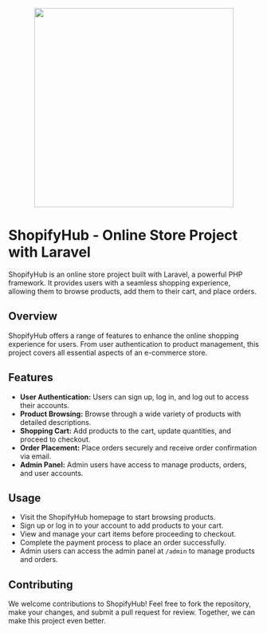 <p align="center"><a href="https://laravel.com" target="_blank"><img src="https://raw.githubusercontent.com/laravel/art/master/logo-lockup/5%20SVG/2%20CMYK/1%20Full%20Color/laravel-logolockup-cmyk-red.svg" width="400"></a></p>


# ShopifyHub - Online Store Project with Laravel

ShopifyHub is an online store project built with Laravel, a powerful PHP framework. It provides users with a seamless shopping experience, allowing them to browse products, add them to their cart, and place orders.

## Overview

ShopifyHub offers a range of features to enhance the online shopping experience for users. From user authentication to product management, this project covers all essential aspects of an e-commerce store.

## Features

- **User Authentication:** Users can sign up, log in, and log out to access their accounts.
- **Product Browsing:** Browse through a wide variety of products with detailed descriptions.
- **Shopping Cart:** Add products to the cart, update quantities, and proceed to checkout.
- **Order Placement:** Place orders securely and receive order confirmation via email.
- **Admin Panel:** Admin users have access to manage products, orders, and user accounts.

## Usage

- Visit the ShopifyHub homepage to start browsing products.
- Sign up or log in to your account to add products to your cart.
- View and manage your cart items before proceeding to checkout.
- Complete the payment process to place an order successfully.
- Admin users can access the admin panel at `/admin` to manage products and orders.

## Contributing

We welcome contributions to ShopifyHub! Feel free to fork the repository, make your changes, and submit a pull request for review. Together, we can make this project even better.

